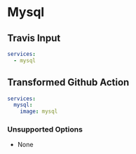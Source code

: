 # Mysql

## Travis Input

```yaml
services:
  - mysql
```

## Transformed Github Action

```yaml
services: 
  mysql:
    image: mysql
```

### Unsupported Options

- None
